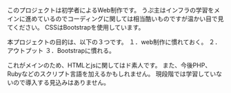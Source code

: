 このプロジェクトは初学者によるWeb制作です。
うぷ主はインフラの学習をメインに進めているのでコーディングに関しては相当酷いものですが温かい目で見てください。
CSSはBootstrapを使用しています。

本プロジェクトの目的は、以下の３つです。
１．web制作に慣れておく。
２．アウトプット
３．Bootstrapに慣れる。

これがメインのため、HTMLとjsに関してはド素人です。
また、今後PHP、Rubyなどのスクリプト言語を加えるかもしれません。
現段階では学習していないので導入する見込みはありません。